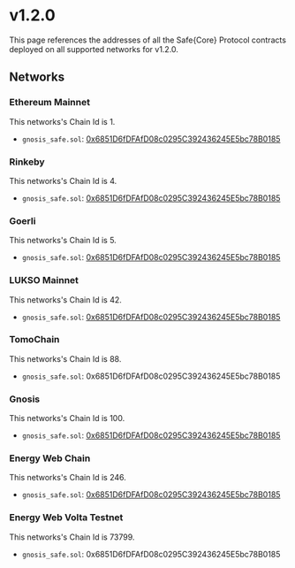 # v1.2.0

This page references the addresses of all the Safe\{Core\} Protocol contracts deployed on all supported networks for v1.2.0.

## Networks

### Ethereum Mainnet

This networks's Chain Id is 1.

- `gnosis_safe.sol`: [0x6851D6fDFAfD08c0295C392436245E5bc78B0185](https://etherscan.io/address/0x6851D6fDFAfD08c0295C392436245E5bc78B0185)


### Rinkeby

This networks's Chain Id is 4.

- `gnosis_safe.sol`: [0x6851D6fDFAfD08c0295C392436245E5bc78B0185](https://rinkeby.etherscan.io/address/0x6851D6fDFAfD08c0295C392436245E5bc78B0185)


### Goerli

This networks's Chain Id is 5.

- `gnosis_safe.sol`: [0x6851D6fDFAfD08c0295C392436245E5bc78B0185](https://goerli.etherscan.io/address/0x6851D6fDFAfD08c0295C392436245E5bc78B0185)


### LUKSO Mainnet

This networks's Chain Id is 42.

- `gnosis_safe.sol`: [0x6851D6fDFAfD08c0295C392436245E5bc78B0185](https://explorer.execution.mainnet.lukso.network/address/0x6851D6fDFAfD08c0295C392436245E5bc78B0185)


### TomoChain

This networks's Chain Id is 88.

- `gnosis_safe.sol`: 0x6851D6fDFAfD08c0295C392436245E5bc78B0185


### Gnosis

This networks's Chain Id is 100.

- `gnosis_safe.sol`: [0x6851D6fDFAfD08c0295C392436245E5bc78B0185](https://gnosisscan.io/address/0x6851D6fDFAfD08c0295C392436245E5bc78B0185)


### Energy Web Chain

This networks's Chain Id is 246.

- `gnosis_safe.sol`: [0x6851D6fDFAfD08c0295C392436245E5bc78B0185](https://explorer.energyweb.org/address/0x6851D6fDFAfD08c0295C392436245E5bc78B0185)


### Energy Web Volta Testnet

This networks's Chain Id is 73799.

- `gnosis_safe.sol`: 0x6851D6fDFAfD08c0295C392436245E5bc78B0185


    
